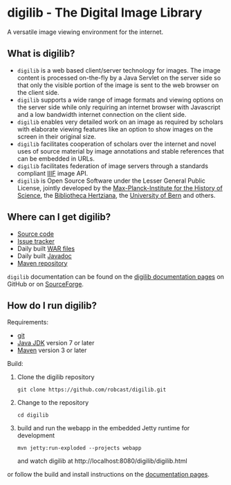 digilib - The Digital Image Library
===================================

A versatile image viewing environment for the internet.

## What is digilib?

* `digilib` is a web based client/server technology for images. The image
  content is processed on-the-fly by a Java Servlet on the server side so that
  only the visible portion of the image is sent to the web browser on the client
  side.
* `digilib` supports a wide range of image formats and viewing options on
  the server side while only requiring an internet browser with Javascript and a
  low bandwidth internet connection on the client side.
* `digilib` enables very detailed work on an image as required by
  scholars with elaborate viewing features like an option to show images on the
  screen in their original size.
* `digilib` facilitates cooperation of scholars over the internet and
  novel uses of source material by image annotations and stable references that
  can be embedded in URLs.
* `digilib` facilitates federation of image servers through a standards compliant
  [IIIF](http://iiif.io) image API.
* `digilib` is Open Source Software under the Lesser General Public License,
  jointly developed by the
  [Max-Planck-Institute for the History of Science](http://www.mpiwg-berlin.mpg.de),
  the [Bibliotheca Hertziana](http://www.biblhertz.it), 
  the [University of Bern](http://philoscience.unibe.ch) and others.

## Where can I get digilib?

* [Source code](https://github.com/robcast/digilib)
* [Issue tracker](https://github.com/robcast/digilib/issues)
* Daily built [WAR files](https://it-dev.mpiwg-berlin.mpg.de/downloads/digilib/daily-build/)
* Daily built [Javadoc](https://it-dev.mpiwg-berlin.mpg.de/downloads/digilib/daily-build/javadoc/)
* [Maven repository](http://it-dev.mpiwg-berlin.mpg.de/maven-repo/)

`digilib` documentation can be found on the 
[digilib documentation pages](https://robcast.github.io/digilib/) on GitHub
or on [SourceForge](http://digilib.sourceforge.net).

## How do I run digilib?

Requirements:
* [git](https://git-scm.com/)
* [Java JDK](http://www.oracle.com/technetwork/java/javase/downloads/index.html) version 7 or later
* [Maven](https://maven.apache.org/) version 3 or later

Build:
1. Clone the digilib repository

   `git clone https://github.com/robcast/digilib.git`

2. Change to the repository

   `cd digilib`
   
3. build and run the webapp in the embedded Jetty runtime for development
 
   `mvn jetty:run-exploded --projects webapp`
   
   and watch digilib at http://localhost:8080/digilib/digilib.html

or follow the build and install instructions on the [documentation pages](https://robcast.github.io/digilib/).
